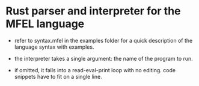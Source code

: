 # Rust parser and interpreter for the MFEL language

- refer to syntax.mfel in the examples folder for a quick description of the language syntax with examples.

- the interpreter takes a single argument: the name of the program to run.

- if omitted, it falls into a read-eval-print loop with no editing. code snippets have to fit on a single line.
